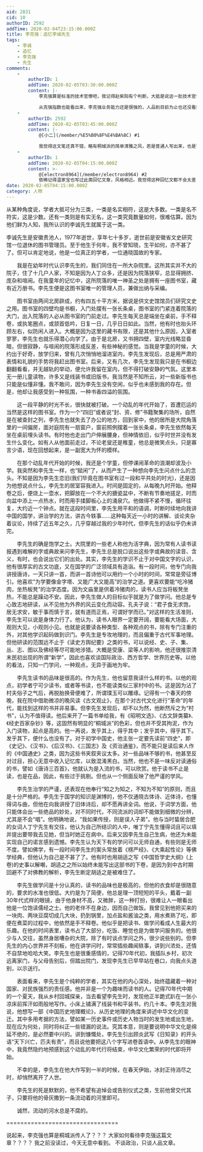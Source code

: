 ```yaml
---
aid: 2831
cid: 10
authorID: 2592
addTime: 2020-02-04T23:15:00.000Z
title: 李克强：追忆李诚先生
tags:
    - 李诚
    - 追忆
    - 李克强
    - 先生
comments:
    -
        authorID: 1
        addTime: 2020-02-05T03:30:00.000Z
        content: |-
            李克强算是标准的技术官僚吧，我记得赵紫阳有个判断，大抵是说这一批技术官僚能力不差，但难以突破。

            从克强指数也能看出来，李克强业务能力还是很强的，人品到目前为止也还没看到瑕疵，只是败军之将，无以言功。
    -
        authorID: 2592
        addTime: 2020-02-05T03:45:00.000Z
        content: |-
            @[小二](/member/%E5%B0%8F%E4%BA%8C) #1

            我觉得这文笔还真不错，略有桐城派的简单清雅之风，若是普通人写出来，也是可流传一时，就不知道是李克强自己写的还是别人代笔的。
    -
        authorID: 1
        addTime: 2020-02-05T04:15:00.000Z
        content: >-
            @[electron8964](/member/electron8964) #2
            依稀记得温家宝也写过此类回忆文章，风格相近。我觉得这种回忆文都不会太差，多写写细节，真情就出来了，实际上是看不出真实水平的。
date: 2020-02-05T04:15:00.000Z
category: 人物
---
```


从某种角度说，学者大抵可分为三类，一类是名实相符，这是大多数。一类是名不符实，这是少数。还有一类则是有实无名，这一类究竟数量如何，很难估算。因为他们鲜为人知，我所认识的李诚先生就属于这一类。

李诚先生是安徽贵池人，1977年逝世，享年七十多岁，逝世前是安徽省文史研究馆一位退休的图书管理员。至于他生于何年，我不曾知晓，生平如何，亦不甚了了。但可以肯定地说，他是一位真正的学者，一位通晓国故的专家。

　　我是在幼年时代认识李先生的，我们同住在一所大杂院里。这所其实并不大的院子，住了十几户人家，不知是因为人丁众多，还是因为院落狭窄，总显得拥挤、庞杂和喧闹。在我童年的记忆中，这所院落的唯一神圣之处是拥有一座图书室，藏有近万册书。李先生便是这图书室唯一的管理人员，兼做出纳与采编。

　　图书室由两间北房辟成，约有四五十平方米，据说是供文史馆馆员们研究文史之用。图书室的四壁均是书橱，入门处摆有一张长条桌，图书室的门紧连着院落的大门，出入院落的人必从图书室的门前走过。李先生每天总是端坐在桌前，手不释卷，或执笔圈点，或颔首低吟，日复一日，几乎日日如此。当然，他有时也抬头环顾左右，似防闲人进入。大概是因为这里的藏书有限，还是其他什么原因，入室者寥寥，李先生也就乐得潜心向学了。由于是北房，又书拥四壁，室内光线略显昏暗，但很寂静，与喧闹的院落形成反差，有些神秘的感觉。当我是学童的时候，大约出于好奇，放学归来，曾有几次悄悄地溜进室内，李先生发现后，总是用严肃的表情和礼貌的手势将我赶出图书室。后来，又有几次，李先生发现我只是在书橱边翻翻看看，并无越轨的举动，便允许我留在室内，但不得打破安静的气氛。这里本无一册儿童读物，许多又是线装书或旧版书，我当然是不知所云，对一些新版书也只能是似懂非懂。我不敢问，因为李先生没有空闲，似乎也未感到我的存在。但是，他却让我感受到一种氛围，一种书香四溢的氛围。

　　这一段平静的时光不长，很快就被打破。一个动乱的年代开始了，首遭厄运的当然是这样的图书室。作为一个“四旧”或者说“封、资、修”书籍聚集的场所，自然是在被查封之列，李先生也就失去了办公的地方，回到家中，他的居所是大院角落里的一间偏房，面对庭院有一扇窗户，窗前照例摆着一张长条桌，李先生依然每天坐在桌前埋头读书。有时他也走出门户伸展腰身，但神情依旧，似乎时世并没有发生什么变化。如有人从他面前走过，不论老叟还是稚童，他总是微笑点头，只是寡言少语，现在回想起来，是一副宽大为怀的模样。

　　在那个动乱年代开始的时候，我还是个学童，但停课闹革命的浪潮却波及小学。我突然和李先生一样，也“赋闲”了，从而产生了一种想向李先生问点什么的念头。不知是因为李先生恋旧(我们毕竟在图书室有过一段和平共处的时光)，还是因为他想说点什么，李先生的居室容我进入。时间是固定的，从每晚九时开始。他释卷之后，便烧上一壶水，把脚放在一个不大的搪瓷盆中，不断有节奏地搓足，时而向盆中添上一点热水，时而用手揉脚板心上的涌泉穴。他做得不紧不慢，循环往复，大约近一个钟点。就在这段时间里，李先生用平和的语调，时断时续地向我讲中国的国学，讲治学的方法，讲古今轶事……这种每天近一小时的讲解、谈论夹杂着议论，持续了近五年之久，几乎穿越过我的少年时代，但李先生的话似乎仍未讲完。

　　李先生的确是饱学之士。大院里的一些老人称他为活字典，因为常有人读书读报遇到难解的字或典故来问李先生，李先生总是脱口说出这些字或典故的读音、含义，有时，也会说出它们的出处。其实，李先生的学识不止于对中国文字的认识，他有很厚实的古文功底，又在国学的广泛领域具有造诣。有一段时间，他专门向我讲授唐诗，一天只讲一首，而讲一首诗他可以用约一个小时的时间，常常是旁征博引。他喜欢“为学要像金字塔、又能广大又能高”的治学之道。更喜欢要能“吃冷猪肉，坐热板凳”的治学态度。因为文庙里是供着冷猪肉的，读书人应当将板凳坐热，不能总是躁动不安。因此，李先生做人的目标似乎就是为了做学问。他总是专心致志地研读，从不见他为外界的风云变化而动容。孔夫子说：“君子食无求饱，居无求安，敏于事而慎于言，就有道而正焉，可谓好学而已。”对这样的生活准则，李先生可以说是身体力行了。他认为，读书人眼界一定要开阔，要能看大场面，大观则大见，小观则小见。也就是说要读各种类型、各种观点的书，除有专门注重的外，对其他学识起码做到识门。李先生是专攻地理的，而且偏重于古代军事地理。但他研读的范围远不止于《读史方舆纪要》之类的书，可以说经、史、子、集、丛、志、图以及佛经等尽可能地涉猎。大概是受康、梁等人的影响，他还很推崇清末民初出现的所谓“新学”，因此也喜欢谈国际政治、西方哲学、世界历史等。以他的看法，只知一门学问，一种观点，无异于画地为牢。

　　李先生读书的品味是很高的。作为先生，他也留意我读什么样的书。以他的观点，初学者宁可少读书，或者等书读，也不能读类似三家村中的书。这是因为沾了村夫俗子之气后，再脱胎换骨便难了，所谓璞玉可以雕琢。记得有一个春天的傍晚，我在院中借助微凉的晚风读《古文观止》，在那个对古代文化进行“革命”的年代，能找到这样的书并非易事。但李先生发现后，却不以为然，他断然斥之为“村书”，认为不值得读。他后来开了一篇书单给我，有《昭明文选》、《古文辞类纂》、《经史百家杂钞》等，这固然有明显的“桐城派”的色彩，但也并不受其拘泥，作为入门读物，起点是高的。他一再说，发乎其上，得乎其中；发乎其中，得乎其下。发乎其下，便什么也没有了。对于初学中国史，他主张一定要先读前“四史”，即《史记》、《汉书》、《后汉书》、《三国志》及《资治通鉴》，而不能只是读后来人作的《中国通史》之类，因为这些书夹叙夹议太多。对一些品味不够的书，他甚至反对过目，担心无意中收入记忆库，以致混淆黑白。当然，他也不是一味反对读通俗的书，譬如《唐诗三百首》，他就认为是入流的书，可以欣赏。他于读书不止是读，也是在品，因此，有些过于挑剔。但也从一个侧面反映了他严谨的学风。

　　李先生治学的严谨，还表现在他奉行“知之为知之，不知为不知”的原则，而且是十分严格的。李先生于国学的知识是渊博的，他不仅通晓古体诗、近体诗，也懂得词与曲，但他在向我讲授了旧体诗后，却不愿再讲全词。他说，于词学方面，他只能体会出一些绝品的妙处，对不同时代，不同流派的词却不能做到细微的分辨，尤其是不会“唱”。他明确地说，“我如果传授，则是误人子弟”。他与当时蛰居合肥的女词人丁宁先生有交往，他认为自己所结识的人中，唯丁宁先生懂得词且可以填并提出要带我去见她，但当时她正在病中。后来又因李先生自己生病，他还为未能实现自己的诺言感到遗憾。李先生认为天下有的学问可以无师自通，有些则是无师不度。譬如佛学，有一段时间李先生的案头常放着《楞严经》、《大乘起性论》等佛学经典，但他认为自己是不甚了了。他有时也用胡适之写《中国哲学史大纲》(上卷)的史事以解嘲，胡适之之所以始终未能写出这部书的下卷，是因为到中古时期回避不了对佛教的解析，李先生断定胡适之是被难住了。

　　李先生做学问是十分认真的，读书的品味也是极高的，但他的衣食却是很随意的，要求的水准也很低。大约是为了简便，他总是理一顶短短的平头，戴着一副30年代式样的眼镜，由于他身材不高，又微胖，这一种打扮，很难让人一眼看出他是一位饱读儒经之士。他的老伴不在身边，因而自己做饭。我曾见到他把买来的一块肉、两块豆腐切成几大块，扔到锅里，加点盐和酱油之类，用水煮熟了吃，即便在煮菜的过程中，他依然是手不释卷。他似乎是把读书、做学问看成人生最大的乐趣。在他的时间表里，读书占了大部分，吃饭、睡觉也是为做学问服务的。他很少与人交往，虽然身居嘈杂的大院，除了有时谈点学问之外，很少说些别的。但李先生的内心世界并不刻板，他在讲学问时，常常插些趣闻轶事，讲到兴浓处，还情不自禁地哈哈大笑。李先生也是很重感情的，记得70年代初，我插队乡村，初次远离家门，与父母告别后，但踏出院门，发现李先生已早早站在巷口，向我点头道别，以示送行。

　　表面看来，李先生是个纯粹的学者，其实在他的内心深处，始终蕴藏着一种对国家、对民族强烈的责任感。他并非是一个为趣味而读书的人。记得70年代中期的一个夏天，我从乡村回城探亲，当去看望李先生时，发现他正半跪式趴在一张小凉床前挥汗如雨般地写作。小床上铺满了线装书和平装书，约几十本。李先生对我说，他想写一部《中国历史地理概论》，从历史地理的角度来讲述中华文化的变迁。其中多用考据的方法，譬如某一历史事件或历史人物当时的发生地或出生地，现在应为何处，同时将纠正一些错漏的说法。究其本意，则是要说明中华文化是绵延不绝的，是必然要中兴的。讲到慷慨处，李先生引出顾炎武写《日知录》的开头语“天下兴亡，匹夫有责”，而且说他要把这八个字写进卷首语中。从李先生的眼神中，我竟然隐约地预感到这个动乱的年代行将结束，中华文化繁荣的时代即将开始。

　　不幸的是，李先生在他大作写到一半的时候，在春天伊始，冰封正待消尽之时，却悄然离开了人世。

　　李先生的死是默默的，他不希望有追悼会或告别仪式之类，生前他曾交代其子，只要将他的骨灰撒到一条流动着的河里即可。

　　诚然，流动的河水总是不腐的。

\================================

说起来，李克强也算是桐城派传人了？？？ 大家如何看待李克强这篇文章？？？？ 我之前没读过，今天无意中看到。 不谈政治，只谈人品文章。
